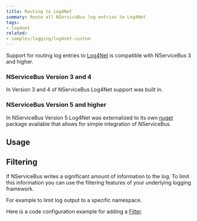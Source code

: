 ```yaml
---
title: Routing to Log4Net
summary: Route all NServiceBus log entries to Log4Net
tags: 
- log4net
related:
- samples/logging/log4net-custom
---
```


Support for routing log entries to [Log4Net](http://logging.apache.org/log4net/) is compatible with NServiceBus 3 and higher.


### NServiceBus Version 3 and 4 

In Version 3 and 4 of NServiceBus Log4Net support was built in.


### NServiceBus Version 5 and higher 

In NServiceBus Version 5 Log4Net was externalized to its own [nuget](https://www.nuget.org/packages/NServiceBus.Log4Net/) package available that allows for simple integration of NServiceBus.


## Usage 

<!-- import Log4netInCode -->


## Filtering 

If NServiceBus writes a significant amount of information to the log. To limit this information you can use the filtering features of your underlying logging framework. 

For example to limit log output to a specific namespace.

Here is a code configuration example for adding a [Filter](http://logging.apache.org/log4net/release/manual/configuration.html#filters).

<!-- import Log4netFiltering -->